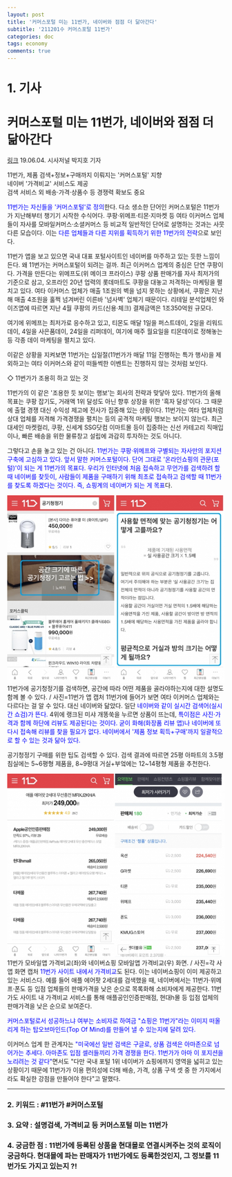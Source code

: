 ```yaml
---
layout: post
title: '커머스포털 미는 11번가, 네이버와 점점 더 닮아간다'
subtitle: '211201수 커머스포털 11번가'
categories: doc
tags: economy
comments: true
---
```


# 1. 기사

커머스포털 미는 11번가, 네이버와 점점 더 닮아간다
==========
[링크](http://www.sisajournal-e.com/news/articleView.html?idxno=201194)
19.06.04. 시사저널 박지호 기자   

11번가, 제품 검색+정보+구매까지 이뤄지는 '커머스포털' 지향   
네이버 '가격비교' 서비스도 제공   
검색 서비스 외 배송·가격·상품수 등 경쟁력 확보도 중요   

<span style="color:blue">11번가는 자신들을 '커머스포털'로 정의</span>한다. 다소 생소한 단어인 커머스포털은 11번가가 지난해부터 챙기기 시작한 수식어다. 쿠팡·위메프·티몬·지마켓 등 여타 이커머스 업체들이 자사를 모바일커머스·소셜커머스 등 비교적 일반적인 단어로 설명하는 것과는 사뭇 다른 모습이다. 이는 <span style="color:blue">다른 업체들과 다른 지위를 획득하기 위한 11번가의 전략</span>으로 보인다.   



11번가 앱을 보고 있으면 국내 대표 포털사이트인 네이버를 마주하고 있는 듯한 느낌이 든다. 왜 11번가는 커머스포털이 되려는 걸까. 최근 이커머스 업계의 중심은 단연 쿠팡이다. 가격을 만든다는 위메프도(위 메이크 프라이스) 쿠팡 상품 판매가를 자사 최저가의 기준으로 삼고, 오프라인 20년 업력의 롯데마트도 쿠팡을 대놓고 저격하는 마케팅을 펼치고 있다. 여타 이커머스 업체가 매출 1조원의 벽을 넘지 못하는 상황에서, 쿠팡은 지난해 매출 4조원을 훌쩍 넘겨버린 이른바 '넘사벽' 업체기 때문이다. 리테일 분석업체인 와이즈앱에 따르면 지난 4월 쿠팡의 카드(신용·체크) 결제금액은 1조350억원 규모다.   

여기에 위메프는 최저가로 응수하고 있고, 티몬도 매달 1일을 퍼스트데이, 2일을 리워드데이, 4일을 사은품데이, 24일을 리퍼데이, 여기에 매주 월요일을 티몬데이로 정해놓는 등 각종 데이 마케팅을 펼치고 있다.   

이같은 상황을 지켜보면 11번가는 십일절(11번가가 매달 11일 진행하는 특가 행사)을 제외하고는 여타 이커머스와 같이 떠들썩한 이벤트는 진행하지 않는 것처럼 보인다.   

◇ 11번가가 조용히 하고 있는 것   

11번가의 이 같은 '조용한 듯 보이는 행보'는 회사의 전략과 맞닿아 있다. 11번가의 올해 목표는 쿠팡 잡기도, 거래액 1위 달성도 아닌 향후 상장을 위한 '흑자 달성'이다. 그 때문에 출혈 경쟁 대신 수익성 제고에 전사가 집중해 있는 상황이다. 11번가는 여타 업체처럼 상대 업체를 저격해 가격경쟁을 펼치는 등의 공격적 마케팅 행보는 보이지 않는다. 최근 대세인 마켓컬리, 쿠팡, 신세계 SSG닷컴 이마트몰 등이 집중하는 신선 카테고리 직매입이나, 빠른 배송을 위한 물류창고 설립에 과감히 투자하는 것도 아니다.   

그렇다고 손을 놓고 있는 건 아니다. <span style="color:blue">11번가는 쿠팡·위메프와 구별되는 자사만의 포지션 구축에 고심하고 있다. 앞서 말한 커머스포털이다. 단어 그대로 '온라인쇼핑의 관문(포털)'이 되는 게 11번가의 목표다. 우리가 인터넷에 처음 접속하고 무언가를 검색하려 할 때 네이버를 찾듯이, 사람들이 제품을 구매하기 위해 최초로 접속하고 검색할 때 11번가를 찾도록 하겠다는 것이다. 즉, 쇼핑계의 네이버가 되는 게 목표</span>다.   

<img src="/assets/img/211201Wed_11stCommercePortal.png">
11번가에 공기청정기를 검색하면, 공간에 따라 어떤 제품을 골라야하는지에 대한 설명도 함께 볼 수 있다. / 사진=11번가 앱 캡처   
11번가에 들어가 보면 여타 이커머스 업체와는 다르다는 걸 알 수 있다. 대신 네이버와 닮았다. 일단 <span style="color:blue">네이버와 같이 실시간 검색어(실시간 쇼검)가 뜬다.</span> 4위에 랭크된 미샤 개똥쑥을 누르면 상품이 뜨는데, <span style="color:blue">특이점은 사진·가격과 함께 하단에 리뷰도 제공된다는 것이다. 굳이 화해(화장품 리뷰 앱)나 네이버에 또다시 접속해 리뷰를 찾을 필요가 없다. 네이버에서 '제품 정보 획득+구매'까지 일괄적으로 할 수 있는 것과 닮아 있다.</span>   

공기청정기 구매를 위한 팁도 검색할 수 있다. 검색 결과에 따르면 25평 아파트의 3.5평 침실에는 5~6평형 제품을, 8~9평대 거실+부엌에는 12~14평형 제품을 추천한다.    

<img src="/assets/img/211201Wed_11stCommercePortal2.png">
11번가 모바일앱 가격비교(좌)와 네이버쇼핑 모바일앱 가격비교(우) 화면. / 사진=각 사 앱 화면 캡처   
<span style="color:blue">11번가 사이트 내에서 가격비교</span>도 된다. 이는 네이버쇼핑이 이미 제공하고 있는 서비스다. 예를 들어 애플 에어팟 2세대를 검색했을 때, 네이버에서는 11번가·위메프·폰도 등 입점 업체들의 판매가격을 낮은 순으로 목록화해 소비자에게 제공한다. 11번가도 사이트 내 가격비교 서비스를 통해 애플공인인증판매점, 현대h몰 등 입점 업체의 판매가격을 낮은 순으로 보여준다.   

<span style="color:blue">커머스포털로서 성공하느냐 여부는 소비자로 하여금 "쇼핑은 11번가"라는 이미지 떠올리게 하는 탑오브마인드(Top Of Mind)를 만들어 낼 수 있는지에 달려 있다.</span>    

이커머스 업계 한 관계자는 <span style="color:blue">"미국에선 일반 검색은 구글로, 상품 검색은 아마존으로 넘어가는 추세다. 아마존도 입점 셀러들끼리 가격 경쟁을 한다. 11번가가 아마 이 포지션을 노리려는 것 같다"</span>면서도 "다만 국내 포털 1위 네이버가 쇼핑에까지 영역을 넓히고 있는 상황이기 때문에 11번가가 이용 편의성에 더해 배송, 가격, 상품 구색 셋 중 한 가지에서라도 확실한 강점을 만들어야 한다"고 말했다.

* * *

### 2. 키워드 : \#11번가  \#커머스포털
### 3. 요약 : 설명검색, 가격비교 등 커머스포털 미는 11번가
### 4. 궁금한 점 : 11번가에 등록된 상품을 현대몰로 연결시켜주는 것의 로직이 궁금하다. 현대몰에 파는 판매자가 11번가에도 등록한것인지, 그 정보를 11번가도 가지고 있는지 ?!
